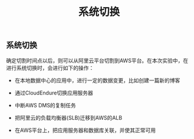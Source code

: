 ﻿---
title: "系统切换"
chapter: false
weight: 80
---

## 系统切换

确定切割时间点以后，则可以从阿里云平台切割到AWS平台。在本次实验中，在进行系统切换时，会进行如下的操作：

* 在本地数据中心的应用中，进行一定的数据变更，比如创建一篇新的博客

* 通过CloudEndure切换应用服务器

* 中断AWS DMS的复制任务

* 把阿里云的负载均衡器(SLB)迁移到AWS的ALB

* 在AWS平台上，把应用服务器和数据库关联，并使其正常可用

